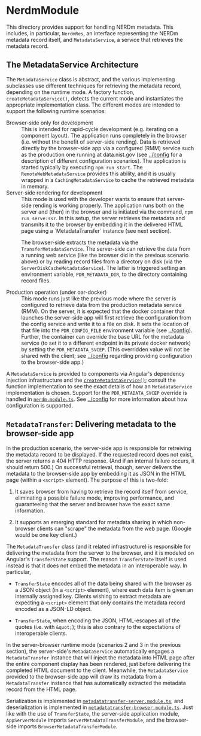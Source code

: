# NerdmModule

This directory provides support for handling NERDm metadata. This includes, in
particular, `NerdmRes`, an interface representing the NERDm metadata record
itself, and `MetadataService`, a service that retrieves the metadata record.

## The MetadataService Architecture

The `MetadataService` class is abstract, and the various implementing
subclasses use different techniques for retrieving the metadata record,
depending on the runtime mode.  A factory function, `createMetadataService()`,
detects the current mode and instantiates the appropriate implementation
class.  The different modes are intended to support the following runtime
scenarios: 

<dl>
  <dt> Browser-side only for development </dt>
  <dd> This is intended for rapid-cycle development (e.g. iterating on a
       component layout).  The application runs completely in the browser
       (i.e. without the benefit of server-side rending).  Data is retrieved
       directly by the browser-side app via a configured (RMM) service such as
       the production one running at data.nist.gov (see
       <a href="../config">../config</a> for a description of different
       configuration scenarios).  The application is started typically by
       executing <code>npm run start</code>.  The
       <code>RemoteWebMetadataService</code> provides this ability, and it is
       usually wrapped in a <code>CachingMetadataService</code> to cache the
       retrieved metadata in memory.
       </dd>

  <dt> Server-side rendering for development </dt>
  <dd> This mode is used with the developer wants to ensure that server-side
       rending is working properly.  The application runs both on the server
       and (then) in the browser and is initiated via the command,
       <code>npm run serve:ssr</code>.  In this setup, the server retrieves the
       metadata and transmits it to the browser by embedding it in the
       delivered HTML page using a `MetadataTransfer` instance (see next section).
       <p>
       The browser-side extracts the metadata via the <code>TransferMetadataService</code>.
       The server-side can retrieve the data from a running web service (like
       the browser did in the previous scenario above) or by reading record
       files from a directory on disk (via the <code>ServerDiskCacheMetadataService</code>).
       The latter is triggered setting an environment variable,
       <code>PDR_METADATA_DIR</code>, to the directory containing record files.  </dd>

  <dt> Production operation (under oar-docker) </dt>
  <dd> This mode runs just like the previous mode where the server is
       configured to retrieve data from the production metadata service (RMM).
       On the server, it is expected that the docker container that launches
       the server-side app will first retrieve the configuration from the
       config service and write it to a file on disk.  It sets the location of
       that file into the <code>PDR_CONFIG_FILE</code> environment variable (see
       <a href="../config">../config</a>).  Further, the container can override
       the base URL for the metadata service (to set it to a different endpoint
       in its private docker network) by setting the
       <code>PDR_METADATA_SVCEP</code>.  (This overridden value will not be
       shared with the client; see <a href="../config">../config</a>
       regarding providing configuration to the browser-side app.) 
</dl>

A `MetadataService` is provided to components via Angular's dependency
injection infrastructure and the
[`createMetadataService()`](nerdm.service.ts#L218); consult the function
implementation to see the exact details of how an `MetadataService`
implementation is chosen.  Support for the `PDR_METADATA_SVCEP` override is
handled in [`nerdm.module.ts`](nerdm.module.ts).  See [../config](../config)
for more information about how configuration is supported.

## `MetadataTransfer`: Delivering metadata to the browser-side app

In the production scenario, the server-side app is responsible for retreiving
the metadata record to be displayed.  If the requested record does not exist,
the server returns a 404 HTTP response.  (And if an internal failure occurs, it
should return 500.)  On successful retrieval, though, server delivers the
metadata to the browser-side app by embedding it as JSON in the HTML page
(within a `<script>` element).  The purpose of this is two-fold:

  1. It saves browser from having to retrieve the record itself from service,
     eliminating a possible failure mode, improving performance, and
     guaranteeing that the server and browser have the exact same information.

  2. It supports an emerging standard for metadata sharing in which non-browser
     clients can "scrape" the metadata from the web page.  (Google would be one
     key client.)

The `MetadataTransfer` class (and it related infrastructure) is responsible for
delivering the metadata from the server to the browser, and it is modeled on
Angular's `TransferState` support.  The reason `TransferState` itself is used
instead is that it does not embed the metadata in an interoperable way.  In
particular,

   * `TransferState` encodes all of the data being shared with the browser as a
     JSON object (in a `<script>` element), where each data item is given an
     internally assigned key.  Clients wishing to extract metadata are
     expecting a `<script>` element that only contains the metadata record
     encoded as a JSON-LD object.

   * `TransferState`, when encoding the JSON, HTML-escapes all of the quotes
     (i.e. with `&quot;`); this is also contrary to the expectations of
     interoperable clients.  

In the server-browser runtime mode (scenarios 2 and 3 in the previous section),
the server-side's `MetadataService` automatically engages a `MetadataTransfer`
instance that will inject the metadata into HTML page after the entire
component display has been rendered, just before delivering the completed HTML
document to the client.  Meanwhile, the `MetadataService` provided to the
browser-side app will draw its metadata from a `MetadataTransfer` instance that
has automatically extracted the metadata record from the HTML page.

Serialization is implemented in
[`metadatatransfer-server.module.ts`](metadatatransfer-server.module.ts), and 
deserialization is implemented in
[`metadatatransfer-browser.module.ts`](metadatatransfer-browser.module.ts).
Just like with the use of `TransferState`, the server-side application module,
`AppServerModule` imports `ServerMetadataTransferModule`, and the browser-side
imports `BrowserMetadataTransferModule`.


